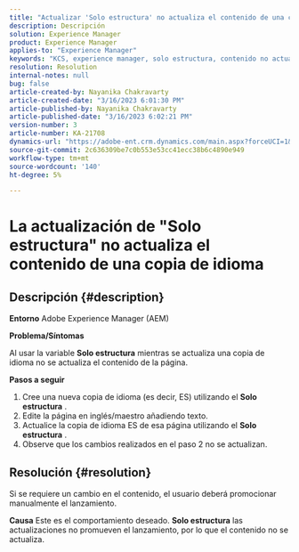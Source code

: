 ```yaml
---
title: "Actualizar 'Solo estructura' no actualiza el contenido de una copia de idioma"
description: Descripción
solution: Experience Manager
product: Experience Manager
applies-to: "Experience Manager"
keywords: "KCS, experience manager, solo estructura, contenido no actualizado en copia de idioma"
resolution: Resolution
internal-notes: null
bug: false
article-created-by: Nayanika Chakravarty
article-created-date: "3/16/2023 6:01:30 PM"
article-published-by: Nayanika Chakravarty
article-published-date: "3/16/2023 6:02:21 PM"
version-number: 3
article-number: KA-21708
dynamics-url: "https://adobe-ent.crm.dynamics.com/main.aspx?forceUCI=1&pagetype=entityrecord&etn=knowledgearticle&id=03c95092-24c4-ed11-83ff-6045bd006793"
source-git-commit: 2c636309be7c0b553e53cc41ecc38b6c4890e949
workflow-type: tm+mt
source-wordcount: '140'
ht-degree: 5%

---
```


# La actualización de &quot;Solo estructura&quot; no actualiza el contenido de una copia de idioma

## Descripción {#description}

<b>Entorno</b>
Adobe Experience Manager (AEM)

<b>Problema/Síntomas</b>

Al usar la variable <b>Solo estructura</b> mientras se actualiza una copia de idioma no se actualiza el contenido de la página.

<b>Pasos a seguir</b>

1. Cree una nueva copia de idioma (es decir, ES) utilizando el <b>Solo estructura</b> .
2. Edite la página en inglés/maestro añadiendo texto.
3. Actualice la copia de idioma ES de esa página utilizando el <b>Solo estructura</b> .
4. Observe que los cambios realizados en el paso 2 no se actualizan.



## Resolución {#resolution}


Si se requiere un cambio en el contenido, el usuario deberá promocionar manualmente el lanzamiento.


<b>Causa</b>
Este es el comportamiento deseado. <b>Solo estructura</b> las actualizaciones no promueven el lanzamiento, por lo que el contenido no se actualiza.
